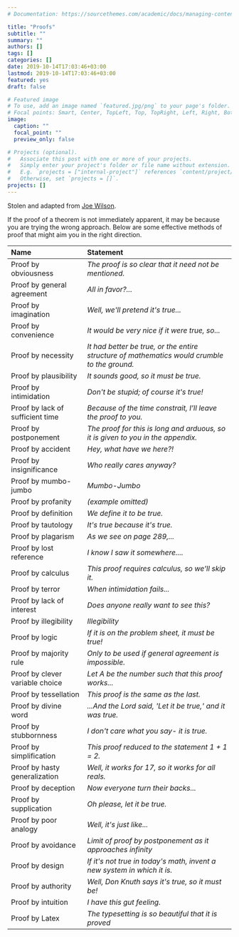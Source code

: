 ```yaml
---
# Documentation: https://sourcethemes.com/academic/docs/managing-content/

title: "Proofs"
subtitle: ""
summary: ""
authors: []
tags: []
categories: []
date: 2019-10-14T17:03:46+03:00
lastmod: 2019-10-14T17:03:46+03:00
featured: yes
draft: false

# Featured image
# To use, add an image named `featured.jpg/png` to your page's folder.
# Focal points: Smart, Center, TopLeft, Top, TopRight, Left, Right, BottomLeft, Bottom, BottomRight.
image:
  caption: ""
  focal_point: ""
  preview_only: false

# Projects (optional).
#   Associate this post with one or more of your projects.
#   Simply enter your project's folder or file name without extension.
#   E.g. `projects = ["internal-project"]` references `content/project/deep-learning/index.md`.
#   Otherwise, set `projects = []`.
projects: []
---
```


Stolen and adapted from [Joe Wilson](http://jwilson.coe.uga.edu/emt668/emat6680.f99/challen/proof/proof.html). 

If the proof of a theorem is not immediately apparent, it may be because you are trying the wrong approach. Below are some effective methods of proof that might aim you in the right direction.

<center>

Name | Statement
:-----|:------------
 Proof by obviousness| *The proof is so clear that it need not be mentioned.*
 Proof by general agreement| *All in favor?...*
 Proof by imagination| *Well, we'll pretend it's true...*
 Proof by convenience| *It would be very nice if it were true, so...*
 Proof by necessity| *It had better be true, or the entire structure of mathematics would crumble to the ground.*
 Proof by plausibility| *It sounds good, so it must be true.*
 Proof by intimidation| *Don't be stupid; of course it's true!*
 Proof by lack of sufficient time| *Because of the time constrait, I'll leave the proof to you.*
 Proof by postponement| *The proof for this is long and arduous, so it is given to you in the appendix.*
 Proof by accident| *Hey, what have we here?!*
 Proof by insignificance| *Who really cares anyway?*
 Proof by mumbo-jumbo| *Mumbo-Jumbo*
 Proof by profanity| *(example omitted)*
 Proof by definition| *We define it to be true.*
 Proof by tautology| *It's true because it's true.*
 Proof by plagarism| *As we see on page 289,...*
 Proof by lost reference| *I know I saw it somewhere....*
 Proof by calculus| *This proof requires calculus, so we'll skip it.*
 Proof by terror| *When intimidation fails...*
 Proof by lack of interest| *Does anyone really want to see this?*
 Proof by illegibility| *Illegibility*
 Proof by logic| *If it is on the problem sheet, it must be true!*
 Proof by majority rule| *Only to be used if general agreement is impossible.*
 Proof by clever variable choice| *Let A be the number such that this proof works...*
 Proof by tessellation| *This proof is the same as the last.*
 Proof by divine word| *...And the Lord said, 'Let it be true,' and it was true.*
 Proof by stubbornness| *I don't care what you say- it is true.*
 Proof by simplification| *This proof reduced to the statement 1 + 1 = 2.*
 Proof by hasty generalization| *Well, it works for 17, so it works for all reals.*
 Proof by deception| *Now everyone turn their backs...*
 Proof by supplication| *Oh please, let it be true.*
 Proof by poor analogy| *Well, it's just like...*
 Proof by avoidance| *Limit of proof by postponement as it approaches infinity*
 Proof by design| *If it's not true in today's math, invent a new system in which it is.*
 Proof by authority| *Well, Don Knuth says it's true, so it must be!*
 Proof by intuition| *I have this gut feeling.*
 Proof by Latex| *The typesetting is so beautiful that it is proved*

</center>